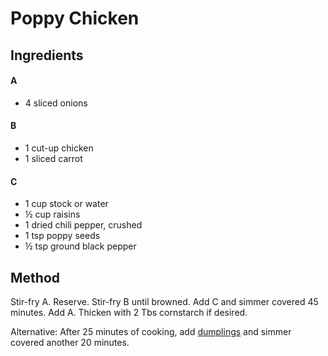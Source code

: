 # Poppy Chicken
## Ingredients
#### A
* 4 sliced onions 

#### B
* 1 cut-up chicken
* 1 sliced carrot 

#### C
* 1 cup stock or water
* ½ cup raisins
* 1 dried chili pepper, crushed
* 1 tsp poppy seeds
* ½ tsp ground black pepper 

## Method

Stir-fry A. Reserve. Stir-fry B until browned. Add C and simmer covered 45
minutes. Add A. Thicken with 2 Tbs cornstarch if desired.

Alternative: After 25 minutes of cooking, add [dumplings](dumplings.md) and simmer covered
another 20 minutes. 